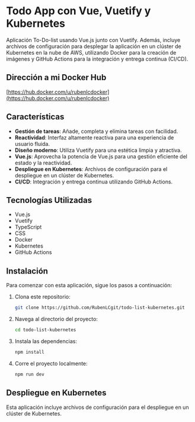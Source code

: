 # Todo App con Vue, Vuetify y Kubernetes

Aplicación To-Do-list usando Vue.js junto con Vuetify. Además, incluye archivos de configuración para desplegar la aplicación en un clúster de Kubernetes en la nube de AWS, utilizando Docker para la creación de imágenes y GitHub Actions para la integración y entrega continua (CI/CD).

## Dirección a mi Docker Hub

[https://hub.docker.com/u/rubenlcdocker](https://hub.docker.com/u/rubenlcdocker)

## Características

- **Gestión de tareas**: Añade, completa y elimina tareas con facilidad.
- **Reactividad**: Interfaz altamente reactiva para una experiencia de usuario fluida.
- **Diseño moderno**: Utiliza Vuetify para una estética limpia y atractiva.
- **Vue.js**: Aprovecha la potencia de Vue.js para una gestión eficiente del estado y la reactividad.
- **Despliegue en Kubernetes**: Archivos de configuración para el despliegue en un clúster de Kubernetes.
- **CI/CD**: Integración y entrega continua utilizando GitHub Actions.

## Tecnologías Utilizadas

- Vue.js
- Vuetify
- TypeScript
- CSS
- Docker
- Kubernetes
- GitHub Actions

## Instalación

Para comenzar con esta aplicación, sigue los pasos a continuación:

1. Clona este repositorio:
    ```sh
    git clone https://github.com/RubenLCgit/todo-list-kubernetes.git
    ```
2. Navega al directorio del proyecto:
    ```sh
    cd todo-list-kubernetes
    ```
3. Instala las dependencias:
    ```sh
    npm install
    ```
4. Corre el proyecto localmente:
    ```sh
    npm run dev
    ```

## Despliegue en Kubernetes

Esta aplicación incluye archivos de configuración para el despliegue en un clúster de Kubernetes.
